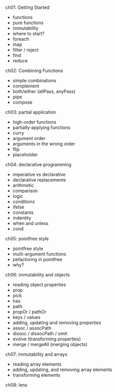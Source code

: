 ch01: Getting Started

- functions
- pure functions
- immutability
- where to start?
- foreach
- map
- filter / reject
- find
- reduce

ch02: Combining Functions

- simple combinations
- complement
- both/either  (allPass, anyPass)
- pipe
- compose

ch03: partial application

- high-order functions
- partially-applying functions
- curry
- argument order
- arguments in the wrong order
- flip
- placeholder

ch04: declarative programming

- imperative vs declarative
- declarative replacements
- arithmetic
- comparison
- logic
- conditions
- ifelse
- constants
- indentity
- when and unless
- cond

ch05: pointfree style

- pointfree style
- multi-argument functions
- pefactoring in pointfree
- why?

ch06: immutability and objects

- reading object properties
- prop
- pick
- has
- path
- propOr / pathOr
- keys / values
- adding, updating and removing properties
- assoc / assocPath
- dissoc / dissocPath / omit
- evolve (transforming properties)
- merge / mergeAll (merging objects)

ch07: immutability and arrays

- reading array elements
- adding, updating, and removing array elements
- transforming elements

ch08: lens


